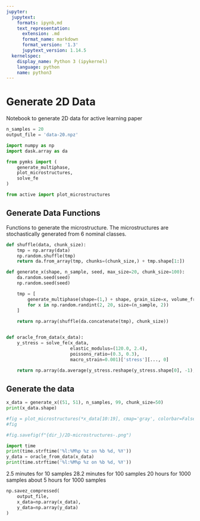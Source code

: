 ```yaml
---
jupyter:
  jupytext:
    formats: ipynb,md
    text_representation:
      extension: .md
      format_name: markdown
      format_version: '1.3'
      jupytext_version: 1.14.5
  kernelspec:
    display_name: Python 3 (ipykernel)
    language: python
    name: python3
---
```


# Generate 2D Data

Notebook to generate 2D data for active learning paper

```python tags=["parameters"]
n_samples = 20
output_file = 'data-20.npz'
```

```python
import numpy as np
import dask.array as da

from pymks import (
    generate_multiphase,
    plot_microstructures,
    solve_fe
)

from active import plot_microstructures
```

## Generate Data Functions

Functions to generate the microstructure. The microstructures are stochastically generated from 6 nominal classes.

```python
def shuffle(data, chunk_size):
    tmp = np.array(data)
    np.random.shuffle(tmp)
    return da.from_array(tmp, chunks=(chunk_size,) + tmp.shape[1:])

def generate_x(shape, n_sample, seed, max_size=20, chunk_size=100):
    da.random.seed(seed)
    np.random.seed(seed)

    tmp = [
        generate_multiphase(shape=(1,) + shape, grain_size=x, volume_fraction=(0.5, 0.5), chunks=1, percent_variance=0.3)
        for x in np.random.randint(2, 20, size=(n_sample, 2))
    ]
    
    return np.array(shuffle(da.concatenate(tmp), chunk_size))


def oracle_from_data(x_data):
    y_stress = solve_fe(x_data,
                        elastic_modulus=(120.0, 2.4),
                        poissons_ratio=(0.3, 0.3),
                        macro_strain=0.001)['stress'][..., 0]

    return np.array(da.average(y_stress.reshape(y_stress.shape[0], -1), axis=1))
```

## Generate the data

```python
x_data = generate_x((51, 51), n_samples, 99, chunk_size=50)
print(x_data.shape)
```

```python
#fig = plot_microstructures(*x_data[10:19], cmap='gray', colorbar=False)
#fig
```

```python
#fig.savefig(f"{dir_}/2D-microstructures-.png")
```

```python
import time
print(time.strftime('%l:%M%p %z on %b %d, %Y'))
y_data = oracle_from_data(x_data)
print(time.strftime('%l:%M%p %z on %b %d, %Y'))
```

2.5 minutes for 10 samples
28.2 minutes for 100 samples
20 hours for 1000 samples
about 5 hours for 1000 samples

```python
np.savez_compressed(
    output_file,
    x_data=np.array(x_data),
    y_data=np.array(y_data)
)
```

```python

```
